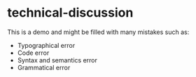 # technical-discussion
This is a demo and might be filled with many mistakes such as:


* Typographical error
* Code error
* Syntax and semantics error
* Grammatical error
